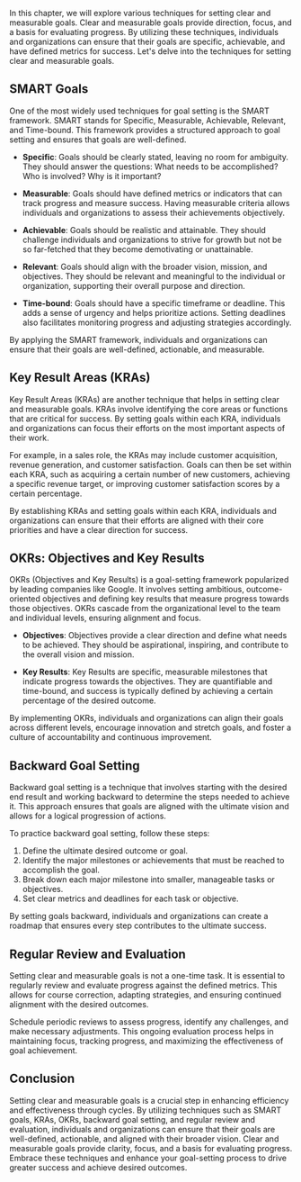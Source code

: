 
In this chapter, we will explore various techniques for setting clear and measurable goals. Clear and measurable goals provide direction, focus, and a basis for evaluating progress. By utilizing these techniques, individuals and organizations can ensure that their goals are specific, achievable, and have defined metrics for success. Let's delve into the techniques for setting clear and measurable goals.

SMART Goals
-----------

One of the most widely used techniques for goal setting is the SMART framework. SMART stands for Specific, Measurable, Achievable, Relevant, and Time-bound. This framework provides a structured approach to goal setting and ensures that goals are well-defined.

* **Specific**: Goals should be clearly stated, leaving no room for ambiguity. They should answer the questions: What needs to be accomplished? Who is involved? Why is it important?

* **Measurable**: Goals should have defined metrics or indicators that can track progress and measure success. Having measurable criteria allows individuals and organizations to assess their achievements objectively.

* **Achievable**: Goals should be realistic and attainable. They should challenge individuals and organizations to strive for growth but not be so far-fetched that they become demotivating or unattainable.

* **Relevant**: Goals should align with the broader vision, mission, and objectives. They should be relevant and meaningful to the individual or organization, supporting their overall purpose and direction.

* **Time-bound**: Goals should have a specific timeframe or deadline. This adds a sense of urgency and helps prioritize actions. Setting deadlines also facilitates monitoring progress and adjusting strategies accordingly.

By applying the SMART framework, individuals and organizations can ensure that their goals are well-defined, actionable, and measurable.

Key Result Areas (KRAs)
-----------------------

Key Result Areas (KRAs) are another technique that helps in setting clear and measurable goals. KRAs involve identifying the core areas or functions that are critical for success. By setting goals within each KRA, individuals and organizations can focus their efforts on the most important aspects of their work.

For example, in a sales role, the KRAs may include customer acquisition, revenue generation, and customer satisfaction. Goals can then be set within each KRA, such as acquiring a certain number of new customers, achieving a specific revenue target, or improving customer satisfaction scores by a certain percentage.

By establishing KRAs and setting goals within each KRA, individuals and organizations can ensure that their efforts are aligned with their core priorities and have a clear direction for success.

OKRs: Objectives and Key Results
--------------------------------

OKRs (Objectives and Key Results) is a goal-setting framework popularized by leading companies like Google. It involves setting ambitious, outcome-oriented objectives and defining key results that measure progress towards those objectives. OKRs cascade from the organizational level to the team and individual levels, ensuring alignment and focus.

* **Objectives**: Objectives provide a clear direction and define what needs to be achieved. They should be aspirational, inspiring, and contribute to the overall vision and mission.

* **Key Results**: Key Results are specific, measurable milestones that indicate progress towards the objectives. They are quantifiable and time-bound, and success is typically defined by achieving a certain percentage of the desired outcome.

By implementing OKRs, individuals and organizations can align their goals across different levels, encourage innovation and stretch goals, and foster a culture of accountability and continuous improvement.

Backward Goal Setting
---------------------

Backward goal setting is a technique that involves starting with the desired end result and working backward to determine the steps needed to achieve it. This approach ensures that goals are aligned with the ultimate vision and allows for a logical progression of actions.

To practice backward goal setting, follow these steps:

1. Define the ultimate desired outcome or goal.
2. Identify the major milestones or achievements that must be reached to accomplish the goal.
3. Break down each major milestone into smaller, manageable tasks or objectives.
4. Set clear metrics and deadlines for each task or objective.

By setting goals backward, individuals and organizations can create a roadmap that ensures every step contributes to the ultimate success.

Regular Review and Evaluation
-----------------------------

Setting clear and measurable goals is not a one-time task. It is essential to regularly review and evaluate progress against the defined metrics. This allows for course correction, adapting strategies, and ensuring continued alignment with the desired outcomes.

Schedule periodic reviews to assess progress, identify any challenges, and make necessary adjustments. This ongoing evaluation process helps in maintaining focus, tracking progress, and maximizing the effectiveness of goal achievement.

Conclusion
----------

Setting clear and measurable goals is a crucial step in enhancing efficiency and effectiveness through cycles. By utilizing techniques such as SMART goals, KRAs, OKRs, backward goal setting, and regular review and evaluation, individuals and organizations can ensure that their goals are well-defined, actionable, and aligned with their broader vision. Clear and measurable goals provide clarity, focus, and a basis for evaluating progress. Embrace these techniques and enhance your goal-setting process to drive greater success and achieve desired outcomes.
